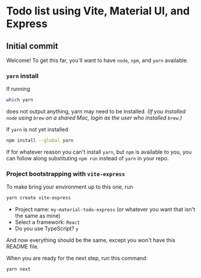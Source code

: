 # Todo list using Vite, Material UI, and Express

## Initial commit

Welcome!
To get this far, you'll want to have `node`, `npm`, and `yarn` available.

### `yarn` install

If running
```sh
which yarn
```
does not output anything, yarn may need to be installed.
_(If you installed `node` using `brew` on a shared Mac, login as the user who installed `brew`.)_

If `yarn` is not yet installed
```sh
npm install --global yarn
```

If for whatever reason you can't install `yarn`, but `npm` is available to you,
you can follow along substituting `npm run` instead of `yarn` in your repo.

### Project bootstrapping with `vite-express`

To make bring your environment up to this one, run
```sh
yarn create vite-express
```
- Project name: `my-material-todo-express` (or whatever you want that isn't the same as mine)
- Select a framework: `React`
- Do you use TypeScript? `y`

And now everything should be the same, except you won't have this README file.

When you are ready for the next step, run this command:

```sh
yarn next
```